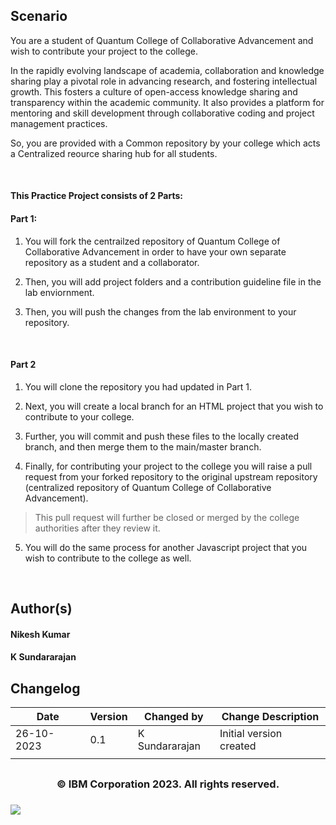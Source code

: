 ## Scenario

You are a student of Quantum College of Collaborative Advancement and wish to contribute your project to the college.

In the rapidly evolving landscape of academia, collaboration and knowledge sharing play a pivotal role in advancing research, and fostering intellectual growth. This fosters a culture of open-access knowledge sharing and transparency within the academic community. It also provides a platform for mentoring and skill development through collaborative coding and project management practices.

So, you are provided with a Common repository by your college which acts a Centralized reource sharing hub for all students. 

<br>

#### This Practice Project consists of 2 Parts:

#### Part 1:

1. You will fork the centrailzed repository of Quantum College of Collaborative Advancement in order to have your own separate repository as a student and a collaborator.

2. Then, you will add project folders and a contribution guideline file in the lab enviornment.

3. Then, you will push the changes from the lab environment to your repository.
<br>

#### Part 2

1. You will clone the repository you had updated in Part 1.

2. Next, you will create a local branch for an HTML project that you wish to contribute to your college.

3. Further, you will commit and push these files to the locally created branch, and then merge them to the main/master branch.

4. Finally, for contributing your project to the college you will raise a pull request from your forked repository to the original upstream repository (centralized repository of Quantum College of Collaborative Advancement).
> This pull request will further be closed or merged by the college authorities after they review it.

5. You will do the same process for another Javascript project that you wish to contribute to the college as well.
<br>

## Author(s)
#### Nikesh Kumar
#### K Sundararajan


## Changelog
| Date | Version | Changed by | Change Description |
|------|--------|--------|---------|
| 26-10-2023 | 0.1 | K Sundararajan | Initial version created |
|   |   |   |   |

## <h3 align="center"> © IBM Corporation 2023. All rights reserved. <h3/>


<img src="https://cf-courses-data.s3.us.cloud-object-storage.appdomain.cloud/IBM-CD0131EN-SkillsNetwork/images/footerlogo.png" />
